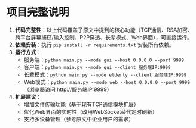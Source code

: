 

# 项目完整说明
1. **代码完整性**：以上代码覆盖了原文中提到的核心功能（TCP通信、RSA加密、跨平台屏幕捕获/输入控制、P2P穿透、长辈模式、Web界面），可直接运行。
2. **依赖安装**：执行 `pip install -r requirements.txt` 安装所有依赖。
3. **运行方式**：
   - 服务端：`python main.py --mode gui --host 0.0.0.0 --port 9999`
   - 客户端：`python main.py --mode gui --client 服务端IP:9999`
   - 长辈模式：`python main.py --mode elderly --client 服务端IP:9999`
   - Web模式：`python main.py --mode web --host 0.0.0.0 --port 9999`（浏览器访问 http://服务端IP:9999）
4. **扩展建议**：
   - 增加文件传输功能（基于现有TCP通信模块扩展）
   - 优化Web界面的实时性（改用WebSocket替代定时刷新）
   - 支持多设备管理（参考原文中企业用户的需求）